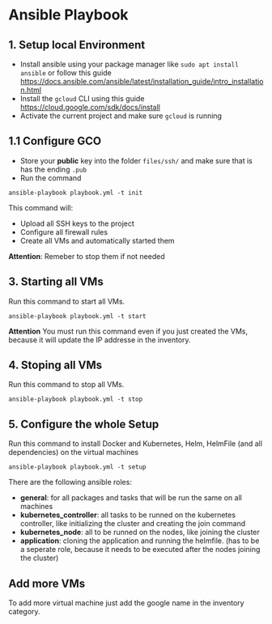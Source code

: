 # Ansible Playbook

## 1. Setup local Environment

- Install ansible using your package manager like `sudo apt install ansible` or follow this guide https://docs.ansible.com/ansible/latest/installation_guide/intro_installation.html
- Install the `gcloud` CLI using this guide https://cloud.google.com/sdk/docs/install
- Activate the current project and make sure `gcloud` is running

## 1.1 Configure GCO
- Store your **public** key into the folder `files/ssh/` and make sure that is has the ending `.pub`
- Run the command
```
ansible-playbook playbook.yml -t init
```
This command will:
- Upload all SSH keys to the project
- Configure all firewall rules
- Create all VMs and automatically started them

**Attention**: Remeber to stop them if not needed


## 3. Starting all VMs
Run this command to start all VMs.

```
ansible-playbook playbook.yml -t start
```

**Attention**
You must run this command even if you just created the VMs, because it will update the IP addresse in the inventory.

## 4. Stoping all VMs
Run this command to stop all VMs.

```
ansible-playbook playbook.yml -t stop
```

## 5. Configure the whole Setup
Run this command to install Docker and Kubernetes, Helm, HelmFile (and all dependencies) on the virtual machines

```
ansible-playbook playbook.yml -t setup
```

There are the following ansible roles:
- **general**: for all packages and tasks that will be run the same on all machines
- **kubernetes_controller**: all tasks to be runned on the kubernetes controller, like initializing the cluster and creating the join command
- **kubernetes_node**: all to be runned on the nodes, like joining the cluster
- **application**: cloning the application and running the helmfile. (has to be a seperate role, because it needs to be executed after the nodes joining the cluster)


## Add more VMs
To add more virtual machine just add the google name in the inventory category.